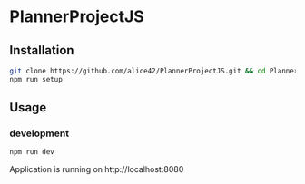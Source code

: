 # PlannerProjectJS

## Installation

```bash
git clone https://github.com/alice42/PlannerProjectJS.git && cd PlannerProjectJS
npm run setup
```

## Usage

### development

```bash
npm run dev
```

Application is running on http://localhost:8080
